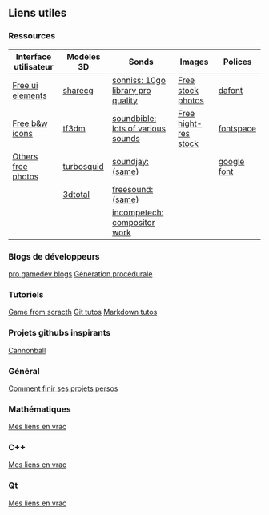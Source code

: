 
## Liens utiles

### Ressources 

| Interface utilisateur  | Modèles 3D  | Sonds  | Images | Polices |
|---|---|---|---|---|
| [Free ui elements](https://pixelsticky.wordpress.com/2015/06/27/free-ui-resources-for-game-developers/)  | [sharecg](http://www.sharecg.com/)  | [sonniss: 10go library pro quality](http://www.sonniss.com/)  | [Free stock photos](https://stocksnap.io/)  | [dafont]( http://www.dafont.com/fr/) |
| [Free b&w icons](http://game-icons.net/)  | [tf3dm](http://tf3dm.com/)  | [soundbible: lots of various sounds](http://soundbible.com/)  | [Free hight-res stock](https://unsplash.com/)  | [fontspace](http://www.fontspace.com/) |
| [Others free photos](http://www.kaboompics.com/)  | [turbosquid](https://www.turbosquid.com/)  | [soundjay: (same)](https://www.soundjay.com/)  |   | [google font](https://fonts.google.com/)  |
|   | [3dtotal](http://www.3dtotal.com/)  | [freesound: (same)](http://www.freesound.org/)  |   |  |
|   |   | [incompetech: compositor work ](http://incompetech.com/) |   |  |


### Blogs de développeurs
[pro gamedev blogs](http://www.thegameengineer.com/blog/category/gamedevelopment/)
[Génération procédurale](https://www.reddit.com/r/proceduralgeneration/)

### Tutoriels
[Game from scracth](http://www.gamefromscratch.com/)
[Git tutos](http://ohshitgit.com/)
[Markdown tutos](https://guides.github.com/features/mastering-markdown/)

### Projets githubs inspirants
[Cannonball](https://github.com/djyt/cannonball/wiki)

### Général
[Comment finir ses projets persos](http://www.jesuisundev.fr/comment-enfin-finir-votre-projet-dev-perso/)

### Mathématiques
[Mes liens en vrac](http://lanceflorian.eu/index.php/blog/190-2/algorithms-and-mathematics-links/)

### C++
[Mes liens en vrac](http://lanceflorian.eu/index.php/blog/190-2/c-links/)

### Qt
[Mes liens en vrac](http://lanceflorian.eu/index.php/blog/190-2/qt-links/)
